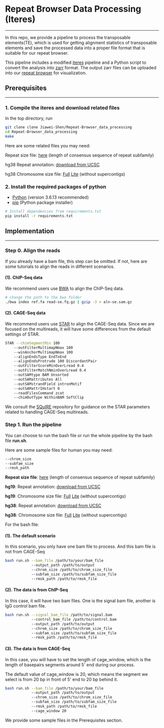 # Repeat Browser Data Processing (Iteres)

---

In this repo, we provide a pipeline to process the transposable elements(TE),
which is used for getting alignment statistics of transposable elements and 
save the processed data into a proper file format that is suitable for our repeat browser. 

This pipeline includes a modified [iteres](https://epigenome.wustl.edu/iteres/) pipeline and 
a Python script to convert the analysis into [zarr](https://zarr.dev/) format. 
The output zarr files can be uploaded into our [repeat browser](https://repeatbrowser.org/) for visualization.


## Prerequisites

---

### 1. Compile the iteres and download related files
In the top directory, run 
```bash
git clone clone Jiawei-Shen/Repeat-Browser_data_processing
cd Repeat-Browser_data_processing
make
```
Here are some related files you may need:

Repeat size file: [here](https://epigenome.wustl.edu/iteres/download/hg19/subfam.size) (length of consensus sequence of repeat subfamily)

hg38 Repeat annotation: [download from UCSC](http://hgdownload.soe.ucsc.edu/goldenPath/hg38/database/rmsk.txt.gz)

hg38 Chromosome size file: [Full](https://epigenome.wustl.edu/iteres/download/hg38/hg38_full.size)  [Lite](https://epigenome.wustl.edu/iteres/download/hg38/hg38_lite.size) (without supercontigs)

### 2. Install the required packages of python
- [Python](https://www.python.org/) (version 3.6.13 recommended)
- [pip](https://pip.pypa.io/en/stable/installation/) (Python package installer)

```bash
# Install dependencies from requirements.txt
pip install -r requirements.txt
```

## Implementation

---

### Step 0. Align the reads

If you already have a bam file, this step can be omitted. If not, here are some tutorials to align the reads in different scenarios.

#### (1). ChIP-Seq data
We recommend users use [BWA](https://github.com/lh3/bwa) to align the ChIP-Seq data.
```bash
# change the path to the bwa folder
./bwa index ref.fa read-se.fq.gz | gzip -3 > aln-se.sam.gz
```

#### (2). CAGE-Seq data
We recommend users use [STAR](https://github.com/alexdobin/STAR/tree/master) to align the CAGE-Seq data.
Since we are focused on the multireads, it will have some differences from the default settings of STAR. 
```bash
STAR --chimSegmentMin 100  
    --outFilterMultimapNmax 100 
    --winAnchorMultimapNmax 100 
    --alignEndsType EndToEnd 
    --alignEndsProtrude 100 DiscordantPair 
    --outFilterScoreMinOverLread 0.4 
    --outFilterMatchNminOverLread 0.4 
    --outSAMtype BAM Unsorted 
    --outSAMattributes All 
    --outSAMstrandField intronMotif 
    --outSAMattrIHstart 0 
    --readFilesCommand zcat 
    --chimOutType WithinBAM SoftClip
```
We consult the [SQuIRE](https://github.com/wyang17/SQuIRE) repository for guidance on the STAR parameters related to handling CAGE-Seq multireads.

### Step 1. Run the pipeline
You can choose to run the bash file or run the whole pipeline by the bash file **run.sh**. 

Here are some sample files for human you may need:
```bash
--chrom_size
--subfam_size 
--rmsk_path 
```

**Repeat size file**: [here](https://epigenome.wustl.edu/iteres/download/hg19/subfam.size) (length of consensus sequence of repeat subfamily)

**hg19**: Repeat annotation: [download from UCSC](http://hgdownload.soe.ucsc.edu/goldenPath/hg19/database/rmsk.txt.gz)

**hg19**: Chromosome size file: [Full](https://epigenome.wustl.edu/iteres/download/hg19/hg19_full.size)    [Lite](https://epigenome.wustl.edu/iteres/download/hg19/hg19_lite.size) (without supercontigs)

**hg38**: Repeat annotation: [download from UCSC](http://hgdownload.soe.ucsc.edu/goldenPath/hg38/database/rmsk.txt.gz)

**hg38**: Chromosome size file: [Full](https://epigenome.wustl.edu/iteres/download/hg38/hg38_full.size)    [Lite](https://epigenome.wustl.edu/iteres/download/hg38/hg38_lite.size) (without supercontigs)

For the bash file:
#### (1). The default scenario
In this scenario, you only have one bam file to process. And this bam file is not from CAGE-Seq
```bash
bash run.sh --bam_file /path/to/your/bam_file 
            --output_path /path/to/output 
            --chrom_size /path/to/chrom_size_file 
            --subfam_size /path/to/subfam_size_file 
            --rmsk_path /path/to/rmsk_file 
```

#### (2). The data is from ChIP-Seq
In this case, it will have two bam files. One is the signal bam file, another is IgG control bam file.
```bash
bash run.sh --signal_bam_file /path/to/signal.bam 
            --control_bam_file /path/to/control.bam
            --output_path /path/to/output 
            --chrom_size /path/to/chrom_size_file 
            --subfam_size /path/to/subfam_size_file 
            --rmsk_path /path/to/rmsk_file 
```

#### (3). The data is from CAGE-Seq
In this case, you will have to set the length of cage_window, 
which is the length of basepairs segments around 5' end during our process. 

The default value of cage_window is 20, which means the segment we select is from 20 bp in front of 5' end to 20 bp behind it.

```bash
bash run.sh --bam_file /path/to/your/bam_file 
            --output_path /path/to/output 
            --chrom_size /path/to/chrom_size_file 
            --subfam_size /path/to/subfam_size_file 
            --rmsk_path /path/to/rmsk_file 
            --cage_window 20
```

We provide some sample files in the Prerequisites section. 
